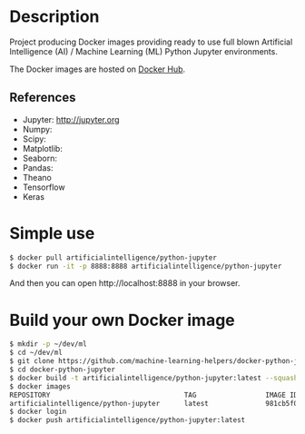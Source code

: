 # Description

Project producing Docker images providing ready to use
full blown Artificial Intelligence (AI) / Machine Learning (ML)
Python Jupyter environments.

The Docker images are hosted on [Docker Hub](http://hub.docker.com/r/artificialintelligence/python-jupyter/).

## References
* Jupyter: http://jupyter.org
* Numpy:
* Scipy:
* Matplotlib:
* Seaborn: 
* Pandas: 
* Theano
* Tensorflow
* Keras

# Simple use
```bash
$ docker pull artificialintelligence/python-jupyter
$ docker run -it -p 8888:8888 artificialintelligence/python-jupyter
```
And then you can open http://localhost:8888 in your browser.


# Build your own Docker image
```bash
$ mkdir -p ~/dev/ml
$ cd ~/dev/ml
$ git clone https://github.com/machine-learning-helpers/docker-python-jupyter.git
$ cd docker-python-jupyter
$ docker build -t artificialintelligence/python-jupyter:latest --squash .
$ docker images
REPOSITORY                                 TAG                 IMAGE ID            CREATED             SIZE
artificialintelligence/python-jupyter      latest              981cb5f04428        20 seconds ago      1.3GB
$ docker login
$ docker push artificialintelligence/python-jupyter:latest
```


